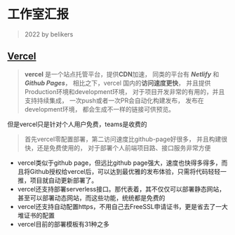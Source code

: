 # 工作室汇报
> 2022 by belikers

## [Vercel](https://vercel.com/)
>**vercel** 是一个站点托管平台，提供**CDN**加速，
>同类的平台有 **_Netlify_** 和 **_Github Pages_**，
>相比之下，vercel 国内的****访问速度更快****，
>并且提供Production环境和development环境，
>对于项目开发非常的有用的，并且支持持续集成，
>一次push或者一次PR会自动化构建发布，
>发布在development环境，
>都会生成不一样的链接可供预览。

但是vercel只是针对个人用户免费，teams是收费的
>首先vercel零配置部署，第二访问速度比github-page好很多，
> 并且构建很快，还是免费使用的，
> 对于部署个人前端项目路、接口服务非常方便

- vercel类似于github page，但远比github page强大，速度也快得多得多，而且将Github授权给vercel后，可以达到最优雅的发布体验，只需将代码轻轻一推，项目就自动更新部署了。
- vercel还支持部署serverless接口。那代表着，其不仅仅可以部署静态网站，甚至可以部署动态网站，而这些功能，统统都是免费的
- vercel还支持自动配置https，不用自己去FreeSSL申请证书，更是省去了一大堆证书的配置
- vercel目前的部署模板有31种之多
